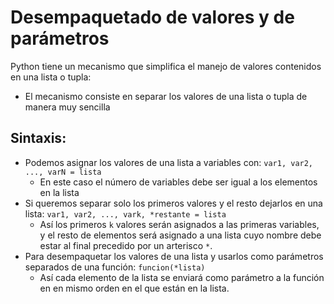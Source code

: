 Desempaquetado de valores y de parámetros
================================================

Python tiene un mecanismo que simplifica el manejo de valores contenidos en una lista o tupla:
* El mecanismo consiste en separar los valores de una lista o tupla de manera muy sencilla

Sintaxis:
----------

* Podemos asignar los valores de una lista a variables con: `var1, var2, ..., varN = lista`
    * En este caso el número de variables debe ser igual a los elementos en la lista
* Si queremos separar solo los primeros valores y el resto dejarlos en una lista: `var1, var2, ..., vark, *restante = lista`
    * Así los primeros `k` valores serán asignados a las primeras variables, y el resto de elementos será asignado a una lista cuyo nombre debe estar al final precedido por un arterisco `*`.
* Para desempaquetar los valores de una lista y usarlos como parámetros separados de una función: `funcion(*lista)`
    * Así cada elemento de la lista se enviará como parámetro a la función en en mismo orden en el que están en la lista.
